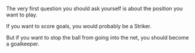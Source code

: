 The very first question you should ask yourself is about the position you want to play.

If you want to score goals, you would probably be a Striker.

But if you want to stop the ball from going into the net, you should become a goalkeeper.
